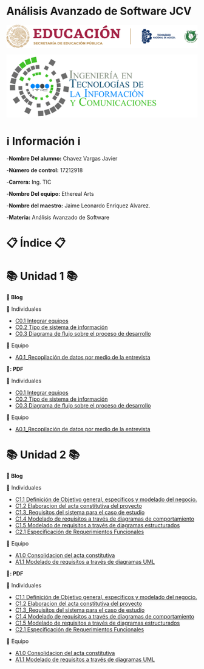 # Análisis Avanzado de Software JCV
![](https://github.com/JavierChavez/AnalisisSoftwareJavierCV/blob/main/Img/liston%20de%20logos%20oficiales%20educacion-tecnm-itt.png?raw=true)

![](https://github.com/JavierChavez/AnalisisSoftwareJavierCV/blob/main/Img/TECNOLOGIAS-DE-LA-INFORMACION-Y-COMUNICACIONES_HEADING1-2048x672.png?raw=true)


# :information_source: Información :information_source: #

-**Nombre Del alumno:** Chavez Vargas Javier

-**Número de control:** 17212918

-**Carrera:** Ing. TIC

-**Nombre Del equipo:** Ethereal Arts

-**Nombre del maestro:** Jaime Leonardo Enriquez Alvarez.

-**Materia:** Análisis Avanzado de Software

# :clipboard: Índice :clipboard: #



<!-- Unidad 1 -->
# :books: Unidad 1 :books: #

**:open_file_folder: Blog**

:bust_in_silhouette: Individuales 

* [C0.1 Integrar equipos](https://github.com/JavierChavez/AnalisisSoftwareJavierCV/blob/main/Blog/C0.1_IntegrarEquiposdeTrabajo_ChavezVargasJavier.md)
* [C0.2  Tipo de sistema de información](https://github.com/JavierChavez/AnalisisSoftwareJavierCV/blob/main/Blog/C0.2_Tipo_de_Sistema_Desarrollar_ChavezVargasJAvier.md)
* [C0.3  Diagrama de flujo sobre el proceso de desarrollo](https://github.com/JavierChavez/AnalisisSoftwareJavierCV/blob/main/Blog/C0.3_DiagramadeFlujo_Proceso.md)

:busts_in_silhouette: Equipo

* [A0.1_Recopilación de datos por medio de la entrevista](https://github.com/JavierChavez/AnalisisSoftwareJavierCV/blob/main/Blog/A0.1_Data_collection_through_the_interview_ChavezVargasJavier.md)


**:open_file_folder:: PDF**


:bust_in_silhouette: Individuales 
* [C0.1 Integrar equipos](https://github.com/JavierChavez/AnalisisSoftwareJavierCV/blob/main/PDF/C0.1_IntegrarEquiposdeTrabajo_ChavezVargasJavier.pdf)
* [C0.2  Tipo de sistema de información](https://github.com/JavierChavez/AnalisisSoftwareJavierCV/blob/main/PDF/C0.2_Tipo_de_Sistema_Desarrollar_ChavezVargasJavier.pdf) 
* [C0.3  Diagrama de flujo sobre el proceso de desarrollo](https://github.com/JavierChavez/AnalisisSoftwareJavierCV/blob/main/PDF/C0.3_DiagramadeFlujoProcesodesarrollo_ChavezVargasJavier.pdf)


:busts_in_silhouette: Equipo


* [A0.1_Recopilación de datos por medio de la entrevista](https://github.com/JavierChavez/AnalisisSoftwareJavierCV/blob/main/PDF/A0.1_Data_collection_through_the_interview_ChavezVargasJavier.pdf)










<!-- Unidad 2 -->

# :books: Unidad 2 :books: #

**:open_file_folder: Blog**

:bust_in_silhouette: Individuales 

* [C1.1 Definición de Objetivo general, especificos y modelado del negocio.](https://github.com/JavierChavez/AnalisisSoftwareJavierCV/blob/main/Blog/C1.1_ObjetivosGenerales_especificos_ChavezVargasJavier.md)
* [C1.2 Elaboracion del acta constitutiva del proyecto](https://github.com/JavierChavez/AnalisisSoftwareJavierCV/blob/main/Blog/C1.2_Acta_Constitutiva_del_proyecto_ChavezVargasJavier.md)
* [C1.3_Requisitos del sistema para el caso de estudio](https://github.com/JavierChavez/AnalisisSoftwareJavierCV/blob/main/Blog/C1.3_Requisitos_del_sistema_para_caso_de_estudio_ChavezVargasJavier.md)
* [C1.4 Modelado de requisitos a través de diagramas de comportamiento](https://github.com/JavierChavez/AnalisisSoftwareJavierCV/blob/main/Blog/C1.4_Modelado_de_requisitos_a_trav%C3%A9s_de%20_diagramas_de_comportamiento_ChavezVargasJavier.md)
* [C1.5  Modelado de requisitos a través de diagramas estructurados](https://github.com/JavierChavez/AnalisisSoftwareJavierCV/blob/main/Blog/C1.5_UML_Estado_Componentes_Distribucion_ChavezVargasJavier.md)
* [C2.1 Especificación de Requerimientos Funcionales](https://github.com/JavierChavez/AnalisisSoftwareJavierCV/blob/main/Blog/C2.1_EspecificacionRequerimientos_Funcionales_ChavezVargasJavier.md)

:busts_in_silhouette: Equipo

* [A1.0 Consolidacion del acta constitutiva](https://github.com/JavierChavez/AnalisisSoftwareJavierCV/blob/main/Blog/A1.0_Consolidation_of_the_constitutive_act_ChavezVargasJavier.md)
* [A1.1  Modelado de requisitos a través de diagramas UML](https://github.com/JavierChavez/AnalisisSoftwareJavierCV/blob/main/Blog/A1.1_UML_Requirements_Modeling_ChavezVargasJavier.md)

**:open_file_folder:: PDF**


:bust_in_silhouette: Individuales 
* [C1.1 Definición de Objetivo general, especificos y modelado del negocio.](https://github.com/JavierChavez/AnalisisSoftwareJavierCV/blob/main/PDF/C1.1_ObjetivosGenerales_especificos_ChavezVargasJavier.pdf)
* [C1.2 Elaboracion del acta constitutiva del proyecto](https://github.com/JavierChavez/AnalisisSoftwareJavierCV/blob/main/PDF/C1.2_Acta_Constitutiva_del_proyecto_ChavezVargasJavier.pdf)
* [C1.3_Requisitos del sistema para el caso de estudio](https://github.com/JavierChavez/AnalisisSoftwareJavierCV/blob/main/PDF/C1.3_Requisitos_del_sistema_para_caso_de_estudio_ChavezVargasJavier.pdf)
* [C1.4 Modelado de requisitos a través de diagramas de comportamiento](https://github.com/JavierChavez/AnalisisSoftwareJavierCV/blob/main/PDF/C1.4_Modelado_de_requisitos_a_trav%C3%A9s_de%20_diagramas_de_comportamiento_ChavezVargasJavier.pdf)
* [C1.5  Modelado de requisitos a través de diagramas estructurados](https://github.com/JavierChavez/AnalisisSoftwareJavierCV/blob/main/PDF/C1.5_UML_Estado_Componentes_Distribucion_ChavezVargasJavier%20-%20Copy.pdf)
* [C2.1 Especificación de Requerimientos Funcionales](https://github.com/JavierChavez/AnalisisSoftwareJavierCV/blob/main/PDF/C2.1_EspecificacionRequerimientos_Funcionales_ChavezVargasJavier.pdf)


:busts_in_silhouette: Equipo


* [A1.0 Consolidacion del acta constitutiva](https://github.com/JavierChavez/AnalisisSoftwareJavierCV/blob/main/PDF/A1.0_Consolidation_of_the_constitutive_act_ChavezVargasJavier.pdf)
* [A1.1  Modelado de requisitos a través de diagramas UML](https://github.com/JavierChavez/AnalisisSoftwareJavierCV/blob/main/PDF/A1.1_UML_Requirements_Modeling_ChavezVargasJavier.pdf)

